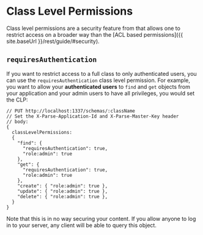 # Class Level Permissions

Class level permissions are a security feature from that allows one to restrict access on a broader way than the [ACL based permissions]({{ site.baseUrl }}/rest/guide/#security).

## `requiresAuthentication`

If you want to restrict access to a full class to only authenticated users, you can use the `requiresAuthentication` class level permission. For example, you want to allow your **authenticated users** to `find` and `get` objects from your application and your admin users to have all privileges, you would set the CLP:

```
// PUT http://localhost:1337/schemas/:className
// Set the X-Parse-Application-Id and X-Parse-Master-Key header
// body:
{
  classLevelPermissions:
  {
    "find": {
      "requiresAuthentication": true,
      "role:admin": true
    },
    "get": {
      "requiresAuthentication": true,
      "role:admin": true
    },
    "create": { "role:admin": true },
    "update": { "role:admin": true },
    "delete": { "role:admin": true },
  }
}
```

Note that this is in no way securing your content. If you allow anyone to log in to your server, any client will be able to query this object.
